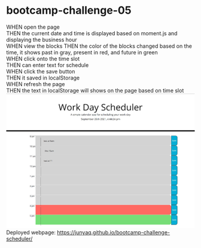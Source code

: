 # bootcamp-challenge-05
WHEN open the page<br/>
THEN the current date and time is displayed based on moment.js and displaying the business hour<br/>
WHEN view the blocks
THEN the color of the blocks changed based on the time, it shows past in gray, present in red, and future in green<br/>
WHEN click onto the time slot<br/>
THEN can enter text for schedule<br/>
WHEN click the save button<br/>
THEN it saved in localStorage<br/>
WHEN refresh the page<br/>
THEN the text in localStorage will shows on the page based on time slot<br/>
<img src="./img/webpage.jpg">
Deployed webpage: https://junyaq.github.io/bootcamp-challenge-scheduler/
